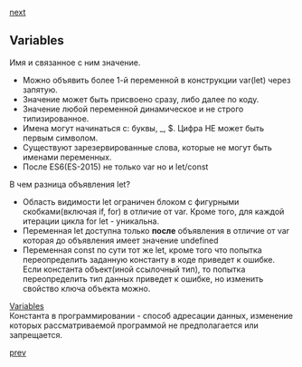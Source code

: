 <a href="05.md">next</a>

<h2>Variables</h2>

<div>
Имя и связанное с ним значение.

<ul>
<li>
Можно объявить более 1-й переменной в конструкции var(let) через запятую.
</li>
<li>
Значение может быть присвоено сразу, либо далее по коду.
</li>
<li>
Значение любой переменной динамическое и не строго типизированное.
</li>
<li>
Имена могут начинаться с: буквы, _, $. Цифра НЕ может быть первым символом.
</li>
<li>
Существуют зарезервированные слова, которые не могут быть именами переменных.
</li>
<li>
После ES6(ES-2015) не только var но и let/const
</li>
</ul>
</div>

<div>
В чем разница объявления let?

<ul>
<li>
Область видимости let ограничен блоком с фигурными скобками(включая if, for) в отличие от var.
Кроме того, для каждой итерации цикла for let - уникальна.
</li>
<li>
Переменная let доступна только <strong>после</strong> объявления в отличие от var которая до объявления имеет значение undefined
</li>
<li>
Переменная const по сути тот же let, кроме того что попытка переопределить заданную константу в коде приведет к ошибке.
Если константа объект(иной ссылочный тип), то попытка переопределить тип данных приведет к ошибке, но изменить свойство ключа объекта можно.
</li>
</ul>

</div>

<div>
<a href="https://codepen.io/paawel/pen/NopMpb?editors=1112">Variables</a>
</div>

<div>
Константа в программировании - способ адресации данных, изменение которых рассматриваемой программой не предполагается или запрещается.
</div>


<a href="03.md">prev</a>